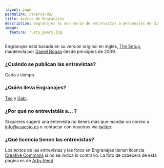 ```yaml
---
layout: page
permalink: /acerca-de/
title: Acerca de Engranajes
description: Engranajes es una serie de entrevistas a personajes de diversos ámbitos en las que nos cuentan qué herramientas usan para su trabajo.
image:
  feature: rusty_gears.jpg
---
```


Engranajes está basada en su versión original en inglés, [The Setup][the-setup], mantenida por [Daniel Bogan][daniel-bogan] desde principios de 2009.

### ¿Cuándo se publican las entrevistas?

Cada `x` tiempo.

### ¿Quién lleva Engranajes?

[Teo][teo] y [Gabi][gabi].

### ¿Por qué no entrevistáis a... ?

Si quieres sugerir una entrevista no tienes más que mandar un correo a info@usaesto.es o contactar con nosotros vía [twitter][twitter].

### ¿Qué licencia tienen las entrevistas?

Los textos de las entrevistas y las fotos en Engranajes tienen licencia [Creative Commons][creative-commons] si no se indica lo contrario. La foto de cabecera de esta página es de [Arby Reed][arby-reed-gears-flickr]. 

[the-setup]: http://usesthis.com/
[daniel-bogan]: https://twitter.com/waferbaby
[teo]: http://teoruiz.com
[gabi]: http://gabi.is
[twitter]: http://twitter.com/los_engranajes
[creative-commons]: http://creativecommons.org/licenses/by-sa/3.0/deed.es_ES
[arby-reed-gears-flickr]: http://www.flickr.com/photos/19779889@N00/4398186065/